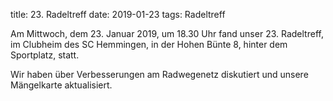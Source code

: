 title: 23. Radeltreff
date: 2019-01-23
tags: Radeltreff

Am Mittwoch, dem 23. Januar 2019, um 18.30 Uhr fand unser 23. Radeltreff, im Clubheim des SC Hemmingen, in der Hohen Bünte 8, hinter dem Sportplatz, statt.

Wir haben über Verbesserungen am Radwegenetz diskutiert und unsere Mängelkarte aktualisiert.
